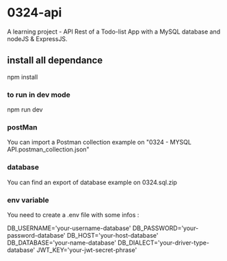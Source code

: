# 0324-api

A learning project - API Rest of a Todo-list App with a MySQL database and nodeJS & ExpressJS.

## install all dependance

npm install

### to run in dev mode

npm run dev

### postMan

You can import a Postman collection example on "0324 - MYSQL API.postman_collection.json"

### database

You can find an export of database example on 0324.sql.zip

### env variable

You need to create a .env file with some infos : 

DB_USERNAME='your-username-database'
DB_PASSWORD='your-password-database'
DB_HOST='your-host-database'
DB_DATABASE='your-name-database'
DB_DIALECT='your-driver-type-database'
JWT_KEY='your-jwt-secret-phrase'